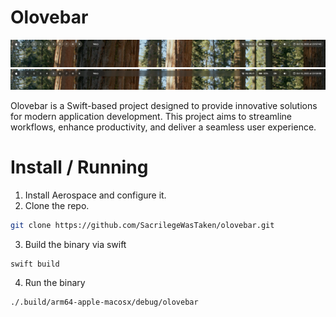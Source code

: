 # Olovebar

![Transparent Theme](Resources/transparent_theme.png)
\
![TwoLayer Theme](Resources/two_layer_theme.png)

Olovebar is a Swift-based project designed to provide innovative solutions for modern application development. This project aims to streamline workflows, enhance productivity, and deliver a seamless user experience.

# Install / Running
1. Install Aerospace and configure it.
2. Clone the repo.
```sh
git clone https://github.com/SacrilegeWasTaken/olovebar.git
```
3. Build the binary via swift
```sh
swift build
```
4. Run the binary
```sh
./.build/arm64-apple-macosx/debug/olovebar
```
